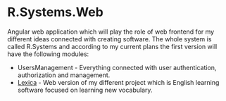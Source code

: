 # R.Systems.Web

Angular web application which will play the role of web frontend for my different ideas connected with creating
software.
The whole system is called R.Systems and according to my current plans the first version will have the following
modules:

- UsersManagement - Everything connected with user authentication, authorization and management.
- [Lexica](https://github.com/lrydzkowski/Lexica) - Web version of my different project which is English learning
software focused on learning new vocabulary.
